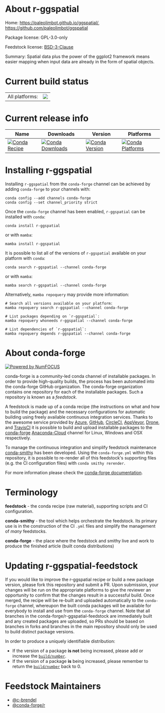 About r-ggspatial
=================

Home: https://paleolimbot.github.io/ggspatial/, https://github.com/paleolimbot/ggspatial

Package license: GPL-3.0-only

Feedstock license: [BSD-3-Clause](https://github.com/conda-forge/r-ggspatial-feedstock/blob/main/LICENSE.txt)

Summary: Spatial data plus the power of the ggplot2 framework means easier mapping when input data are already in the form of spatial objects.

Current build status
====================


<table><tr><td>All platforms:</td>
    <td>
      <a href="https://dev.azure.com/conda-forge/feedstock-builds/_build/latest?definitionId=18671&branchName=main">
        <img src="https://dev.azure.com/conda-forge/feedstock-builds/_apis/build/status/r-ggspatial-feedstock?branchName=main">
      </a>
    </td>
  </tr>
</table>

Current release info
====================

| Name | Downloads | Version | Platforms |
| --- | --- | --- | --- |
| [![Conda Recipe](https://img.shields.io/badge/recipe-r--ggspatial-green.svg)](https://anaconda.org/conda-forge/r-ggspatial) | [![Conda Downloads](https://img.shields.io/conda/dn/conda-forge/r-ggspatial.svg)](https://anaconda.org/conda-forge/r-ggspatial) | [![Conda Version](https://img.shields.io/conda/vn/conda-forge/r-ggspatial.svg)](https://anaconda.org/conda-forge/r-ggspatial) | [![Conda Platforms](https://img.shields.io/conda/pn/conda-forge/r-ggspatial.svg)](https://anaconda.org/conda-forge/r-ggspatial) |

Installing r-ggspatial
======================

Installing `r-ggspatial` from the `conda-forge` channel can be achieved by adding `conda-forge` to your channels with:

```
conda config --add channels conda-forge
conda config --set channel_priority strict
```

Once the `conda-forge` channel has been enabled, `r-ggspatial` can be installed with `conda`:

```
conda install r-ggspatial
```

or with `mamba`:

```
mamba install r-ggspatial
```

It is possible to list all of the versions of `r-ggspatial` available on your platform with `conda`:

```
conda search r-ggspatial --channel conda-forge
```

or with `mamba`:

```
mamba search r-ggspatial --channel conda-forge
```

Alternatively, `mamba repoquery` may provide more information:

```
# Search all versions available on your platform:
mamba repoquery search r-ggspatial --channel conda-forge

# List packages depending on `r-ggspatial`:
mamba repoquery whoneeds r-ggspatial --channel conda-forge

# List dependencies of `r-ggspatial`:
mamba repoquery depends r-ggspatial --channel conda-forge
```


About conda-forge
=================

[![Powered by
NumFOCUS](https://img.shields.io/badge/powered%20by-NumFOCUS-orange.svg?style=flat&colorA=E1523D&colorB=007D8A)](https://numfocus.org)

conda-forge is a community-led conda channel of installable packages.
In order to provide high-quality builds, the process has been automated into the
conda-forge GitHub organization. The conda-forge organization contains one repository
for each of the installable packages. Such a repository is known as a *feedstock*.

A feedstock is made up of a conda recipe (the instructions on what and how to build
the package) and the necessary configurations for automatic building using freely
available continuous integration services. Thanks to the awesome service provided by
[Azure](https://azure.microsoft.com/en-us/services/devops/), [GitHub](https://github.com/),
[CircleCI](https://circleci.com/), [AppVeyor](https://www.appveyor.com/),
[Drone](https://cloud.drone.io/welcome), and [TravisCI](https://travis-ci.com/)
it is possible to build and upload installable packages to the
[conda-forge](https://anaconda.org/conda-forge) [Anaconda-Cloud](https://anaconda.org/)
channel for Linux, Windows and OSX respectively.

To manage the continuous integration and simplify feedstock maintenance
[conda-smithy](https://github.com/conda-forge/conda-smithy) has been developed.
Using the ``conda-forge.yml`` within this repository, it is possible to re-render all of
this feedstock's supporting files (e.g. the CI configuration files) with ``conda smithy rerender``.

For more information please check the [conda-forge documentation](https://conda-forge.org/docs/).

Terminology
===========

**feedstock** - the conda recipe (raw material), supporting scripts and CI configuration.

**conda-smithy** - the tool which helps orchestrate the feedstock.
                   Its primary use is in the construction of the CI ``.yml`` files
                   and simplify the management of *many* feedstocks.

**conda-forge** - the place where the feedstock and smithy live and work to
                  produce the finished article (built conda distributions)


Updating r-ggspatial-feedstock
==============================

If you would like to improve the r-ggspatial recipe or build a new
package version, please fork this repository and submit a PR. Upon submission,
your changes will be run on the appropriate platforms to give the reviewer an
opportunity to confirm that the changes result in a successful build. Once
merged, the recipe will be re-built and uploaded automatically to the
`conda-forge` channel, whereupon the built conda packages will be available for
everybody to install and use from the `conda-forge` channel.
Note that all branches in the conda-forge/r-ggspatial-feedstock are
immediately built and any created packages are uploaded, so PRs should be based
on branches in forks and branches in the main repository should only be used to
build distinct package versions.

In order to produce a uniquely identifiable distribution:
 * If the version of a package **is not** being increased, please add or increase
   the [``build/number``](https://docs.conda.io/projects/conda-build/en/latest/resources/define-metadata.html#build-number-and-string).
 * If the version of a package **is** being increased, please remember to return
   the [``build/number``](https://docs.conda.io/projects/conda-build/en/latest/resources/define-metadata.html#build-number-and-string)
   back to 0.

Feedstock Maintainers
=====================

* [@c-brendel](https://github.com/c-brendel/)
* [@conda-forge/r](https://github.com/conda-forge/r/)

